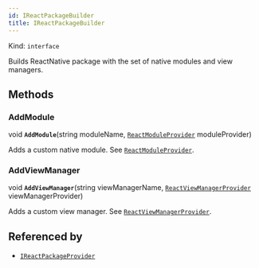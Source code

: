```yaml
---
id: IReactPackageBuilder
title: IReactPackageBuilder
---
```


Kind: `interface`



Builds ReactNative package with the set of native modules and view managers.



## Methods
### AddModule
void **`AddModule`**(string moduleName, [`ReactModuleProvider`](ReactModuleProvider) moduleProvider)

Adds a custom native module. See [`ReactModuleProvider`](ReactModuleProvider).



### AddViewManager
void **`AddViewManager`**(string viewManagerName, [`ReactViewManagerProvider`](ReactViewManagerProvider) viewManagerProvider)

Adds a custom view manager. See [`ReactViewManagerProvider`](ReactViewManagerProvider).






## Referenced by
- [`IReactPackageProvider`](IReactPackageProvider)
